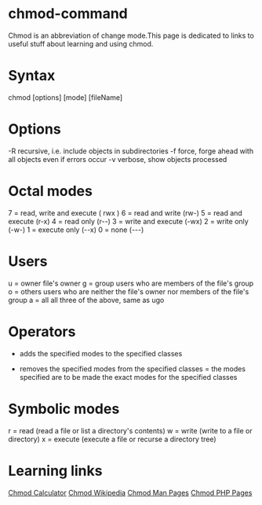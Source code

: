 # chmod-command
Chmod is an abbreviation of change mode.This page is dedicated to links to useful stuff about learning and using chmod.

# Syntax
chmod [options] [mode] [fileName]

# Options
-R recursive, i.e. include objects in subdirectories
-f force, forge ahead with all objects even if errors occur
-v verbose, show objects processed

# Octal modes 
7	= read, write and execute	( rwx )
6 =	read and write	(rw-)
5	= read and execute	(r-x)
4	= read only	(r--)
3	= write and execute	(-wx)
2	= write only	(-w-)
1	= execute only	(--x)
0	= none	(---)

# Users
u	= owner	file's owner
g	= group	users who are members of the file's group
o	= others	users who are neither the file's owner nor members of the file's group
a	= all	all three of the above, same as ugo

# Operators 
+	adds the specified modes to the specified classes
-	removes the specified modes from the specified classes
= the modes specified are to be made the exact modes for the specified classes

# Symbolic modes
r =	read	(read a file or list a directory's contents)
w =	write	(write to a file or directory)
x	= execute	(execute a file or recurse a directory tree)

# Learning links
[Chmod Calculator](https:chmodcommand.com)
[Chmod Wikipedia](https://en.wikipedia.org/wiki/Chmod)
[Chmod Man Pages](https://ss64.com/bash/chmod.html)
[Chmod PHP Pages](https://ss64.com/bash/chmod.html)
